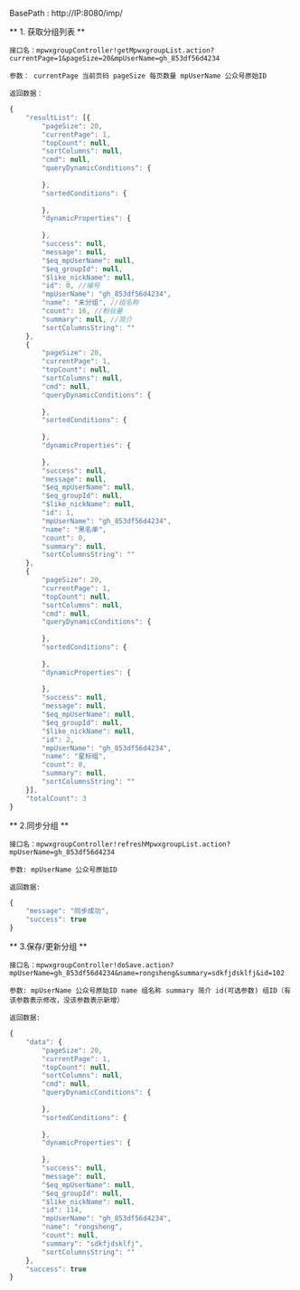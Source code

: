 

BasePath : http://IP:8080/imp/

** 1. 获取分组列表 **

`接口名：mpwxgroupController!getMpwxgroupList.action?currentPage=1&pageSize=20&mpUserName=gh_853df56d4234`

`参数： currentPage 当前页码 pageSize 每页数量 mpUserName 公众号原始ID`

`返回数据：`
```javascript
{
	"resultList": [{
		"pageSize": 20,
		"currentPage": 1,
		"topCount": null,
		"sortColumns": null,
		"cmd": null,
		"queryDynamicConditions": {
			
		},
		"sortedConditions": {
			
		},
		"dynamicProperties": {
			
		},
		"success": null,
		"message": null,
		"$eq_mpUserName": null,
		"$eq_groupId": null,
		"$like_nickName": null,
		"id": 0, //编号
		"mpUserName": "gh_853df56d4234",
		"name": "未分组", //组名称
		"count": 16, //粉丝量
		"summary": null, //简介
		"sortColumnsString": ""
	},
	{
		"pageSize": 20,
		"currentPage": 1,
		"topCount": null,
		"sortColumns": null,
		"cmd": null,
		"queryDynamicConditions": {
			
		},
		"sortedConditions": {
			
		},
		"dynamicProperties": {
			
		},
		"success": null,
		"message": null,
		"$eq_mpUserName": null,
		"$eq_groupId": null,
		"$like_nickName": null,
		"id": 1,
		"mpUserName": "gh_853df56d4234",
		"name": "黑名单",
		"count": 0,
		"summary": null,
		"sortColumnsString": ""
	},
	{
		"pageSize": 20,
		"currentPage": 1,
		"topCount": null,
		"sortColumns": null,
		"cmd": null,
		"queryDynamicConditions": {
			
		},
		"sortedConditions": {
			
		},
		"dynamicProperties": {
			
		},
		"success": null,
		"message": null,
		"$eq_mpUserName": null,
		"$eq_groupId": null,
		"$like_nickName": null,
		"id": 2,
		"mpUserName": "gh_853df56d4234",
		"name": "星标组",
		"count": 0,
		"summary": null,
		"sortColumnsString": ""
	}],
	"totalCount": 3
}
```
** 2.同步分组 **

`接口名：mpwxgroupController!refreshMpwxgroupList.action?mpUserName=gh_853df56d4234`

`参数: mpUserName 公众号原始ID`

`返回数据:`

```javascript
{
	"message": "同步成功",
	"success": true
}
```

** 3.保存/更新分组 **

`接口名：mpwxgroupController!doSave.action?mpUserName=gh_853df56d4234&name=rongsheng&summary=sdkfjdsklfj&id=102`

`参数: mpUserName 公众号原始ID name 组名称 summary 简介 id(可选参数) 组ID（有该参数表示修改，没该参数表示新增）`

`返回数据:`

```javascript
{
	"data": {
		"pageSize": 20,
		"currentPage": 1,
		"topCount": null,
		"sortColumns": null,
		"cmd": null,
		"queryDynamicConditions": {
			
		},
		"sortedConditions": {
			
		},
		"dynamicProperties": {
			
		},
		"success": null,
		"message": null,
		"$eq_mpUserName": null,
		"$eq_groupId": null,
		"$like_nickName": null,
		"id": 114,
		"mpUserName": "gh_853df56d4234",
		"name": "rongsheng",
		"count": null,
		"summary": "sdkfjdsklfj",
		"sortColumnsString": ""
	},
	"success": true
}
```
